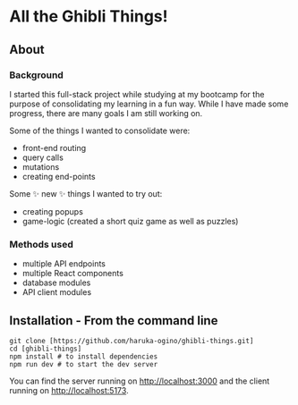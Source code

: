 # All the Ghibli Things!

## About

### Background

I started this full-stack project while studying at my bootcamp for the purpose of consolidating my learning in a fun way. While I have made some progress, there are many goals I am still working on.

Some of the things I wanted to consolidate were:

* front-end routing
* query calls
* mutations
* creating end-points

Some ✨ new ✨ things I wanted to try out:

* creating popups
* game-logic (created a short quiz game as well as puzzles)

### Methods used

* multiple API endpoints
* multiple React components
* database modules
* API client modules

## Installation - **From the command line**

```
git clone [https://github.com/haruka-ogino/ghibli-things.git]
cd [ghibli-things]
npm install # to install dependencies
npm run dev # to start the dev server
```

You can find the server running on [http://localhost:3000](http://localhost:3000) and the client running on [http://localhost:5173](http://localhost:5173).
